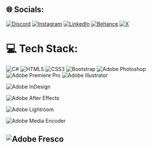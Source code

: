 
## 🌐 Socials:
[![Discord](https://img.shields.io/badge/Discord-%237289DA.svg?logo=discord&logoColor=white)](https://discord.gg/https://discord.gg/XZfZqzjB9P) [![Instagram](https://img.shields.io/badge/Instagram-%23E4405F.svg?logo=Instagram&logoColor=white)](https://www.instagram.com/kaan_krg_/) [![LinkedIn](https://img.shields.io/badge/LinkedIn-%230077B5.svg?logo=linkedin&logoColor=white)](https://www.linkedin.com/in/kaan-karao%C4%9Flan-9b5635286/) [![Behance](https://img.shields.io/badge/Behance-1769ff?style=flat&logo=behance&logoColor=white)](https://www.behance.net/kaankrg) [![X](https://img.shields.io/badge/X-black.svg?logo=X&logoColor=white)](https://x.com/kaan_krg) 

# 💻 Tech Stack:
![C#](https://img.shields.io/badge/c%23-%23239120.svg?style=for-the-badge&logo=csharp&logoColor=white) ![HTML5](https://img.shields.io/badge/html5-%23E34F26.svg?style=for-the-badge&logo=html5&logoColor=white) ![CSS3](https://img.shields.io/badge/css3-%231572B6.svg?style=for-the-badge&logo=css3&logoColor=white) ![Bootstrap](https://img.shields.io/badge/bootstrap-%238511FA.svg?style=for-the-badge&logo=bootstrap&logoColor=white) ![Adobe Photoshop](https://img.shields.io/badge/adobe%20photoshop-%2331A8FF.svg?style=for-the-badge&logo=adobe%20photoshop&logoColor=white) ![Adobe Premiere Pro](https://img.shields.io/badge/Adobe%20Premiere%20Pro-9999FF.svg?style=for-the-badge&logo=Adobe%20Premiere%20Pro&logoColor=white) ![Adobe Illustrator](https://img.shields.io/badge/Adobe%20Illustrator-FF9A00?style=for-the-badge&logo=adobeillustrator&logoColor=white)

![Adobe InDesign](https://img.shields.io/badge/Adobe%20InDesign-E3056D?style=for-the-badge&logo=adobeindesign&logoColor=white)

![Adobe After Effects](https://img.shields.io/badge/After%20Effects-9999FF?style=for-the-badge&logo=adobeaftereffects&logoColor=white)

![Adobe Lightroom](https://img.shields.io/badge/Lightroom-31A8FF?style=for-the-badge&logo=adobelightroom&logoColor=white)

![Adobe Media Encoder](https://img.shields.io/badge/Media%20Encoder-FF9A00?style=for-the-badge&logo=adobemediaencoder&logoColor=white)

![Adobe Fresco](https://img.shields.io/badge/Adobe%20Fresco-0078FF?style=for-the-badge&logo=adobefresco&logoColor=white)
---

<!-- Proudly created with GPRM ( https://gprm.itsvg.in ) -->
